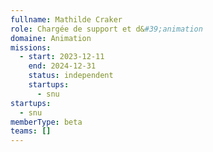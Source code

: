 ```yaml
---
fullname: Mathilde Craker
role: Chargée de support et d&#39;animation
domaine: Animation
missions:
  - start: 2023-12-11
    end: 2024-12-31
    status: independent
    startups:
      - snu
startups:
  - snu
memberType: beta
teams: []
---
```

